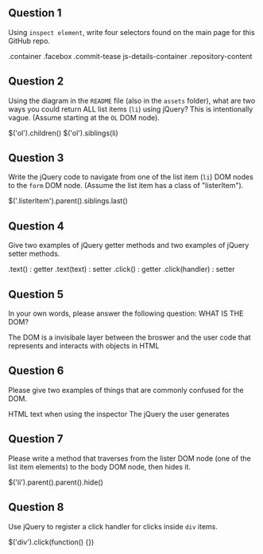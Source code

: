 ## Question 1

Using `inspect element`, write four selectors found on the main page for this GitHub repo.

<!-- your answer starts here -->
.container
.facebox
.commit-tease js-details-container
.repository-content
<!-- your answer ends here -->

## Question 2

Using the diagram in the `README` file (also in the `assets` folder), what are two ways
you could return ALL list items (`li`) using jQuery? This is intentionally vague. (Assume starting at the `OL` DOM node).

<!-- your answer starts here -->
$('ol').children()
$('ol').siblings(li)
<!-- your answer ends here -->

## Question 3

Write the jQuery code to navigate from one of the list item (`li`) DOM nodes to the `form`
DOM node. (Assume the list item has a class of "listerItem").

<!-- your answer starts here -->
$('.listerItem').parent().siblings.last()
<!-- your answer ends here -->

## Question 4

Give two examples of jQuery getter methods and two examples of jQuery setter methods.

<!-- your answer starts here -->
.text() : getter
.text(text) : setter
.click() : getter
.click(handler) : setter
<!-- your answer ends here -->

## Question 5

In your own words, please answer the following question: WHAT IS THE DOM?

<!-- your answer starts here -->
The DOM is a invisibale layer between the broswer and the user code that represents and interacts with objects in HTML
<!-- your answer ends here -->

## Question 6

Please give two examples of things that are commonly confused for the DOM.

<!-- your answer starts here -->
HTML text when using the inspector
The jQuery the user generates
<!-- your answer ends here -->

## Question 7

Please write a method that traverses from the lister DOM node (one of the list
item elements) to the body DOM node, then hides it.

<!-- your answer starts here -->
$('li').parent().parent().hide()
<!-- your answer ends here -->

## Question 8

Use jQuery to register a click handler for clicks inside `div` items.

<!-- your answer starts here -->
$('div').click(function() {})
<!-- your answer ends here -->
